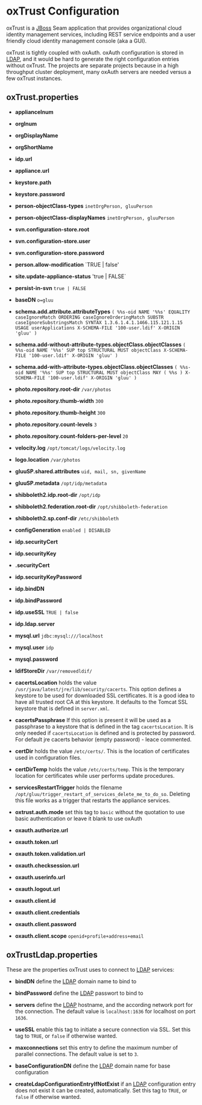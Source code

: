 # oxTrust Configuration

oxTrust is a [JBoss][jboss] Seam application that provides
organizational cloud identity management services, including REST
service endpoints and a user friendly cloud identity management console
(aka a GUI).

oxTrust is tightly coupled with oxAuth. oxAuth configuration is stored
in [LDAP][ldap], and it would be hard to generate the right
configuration entries without oxTrust. The projects are separate
projects because in a high throughput cluster deployment, many oxAuth
servers are needed versus a few oxTrust instances.

## oxTrust.properties

 * __applianceInum__ 

 * __orgInum__ 

 * __orgDisplayName__ 

 * __orgShortName__ 

 * __idp.url__ 

 * __appliance.url__ 

 * __keystore.path__ 

 * __keystore.password__ 

 * __person-objectClass-types__ `inetOrgPerson, gluuPerson`

 * __person-objectClass-displayNames__ `inetOrgPerson, gluuPerson`

 * __svn.configuration-store.root__ 

 * __svn.configuration-store.user__ 

 * __svn.configuration-store.password__ 

 * __person.allow-modification__ `TRUE | false'

 * __site.update-appliance-status__ 'true | FALSE`

 * __persist-in-svn__ `true | FALSE`

 * __baseDN__ `o=gluu`

 * __schema.add.attribute.attributeTypes__ `( %%s-oid NAME '%%s' EQUALITY caseIgnoreMatch ORDERING caseIgnoreOrderingMatch SUBSTR caseIgnoreSubstringsMatch SYNTAX 1.3.6.1.4.1.1466.115.121.1.15 USAGE userApplications X-SCHEMA-FILE '100-user.ldif' X-ORIGIN 'gluu' )`

 * __schema.add-without-attribute-types.objectClass.objectClasses__ `( %%s-oid NAME '%%s' SUP top STRUCTURAL MUST objectClass X-SCHEMA-FILE '100-user.ldif' X-ORIGIN 'gluu' )`

 * __schema.add-with-attribute-types.objectClass.objectClasses__ `( %%s-oid NAME '%%s' SUP top STRUCTURAL MUST objectClass MAY ( %%s ) X-SCHEMA-FILE '100-user.ldif' X-ORIGIN 'gluu' )`

 * __photo.repository.root-dir__ `/var/photos`

 * __photo.repository.thumb-width__ `300`

 * __photo.repository.thumb-height__ `300`

 * __photo.repository.count-levels__ `3`

 * __photo.repository.count-folders-per-level__ `20`

 * __velocity.log__ `/opt/tomcat/logs/velocity.log`

 * __logo.location__ `/var/photos`

 * __gluuSP.shared.attributes__ `uid, mail, sn, givenName`

 * __gluuSP.metadata__ `/opt/idp/metadata`

 * __shibboleth2.idp.root-dir__ `/opt/idp`

 * __shibboleth2.federation.root-dir__ `/opt/shibboleth-federation`

 * __shibboleth2.sp.conf-dir__ `/etc/shibboleth`

 * __configGeneration__ `enabled | DISABLED`

 * __idp.securityCert__ 

 * __idp.securityKey__ 

 * __.securityCert__ 

 * __idp.securityKeyPassword__ 

 * __idp.bindDN__ 

 * __idp.bindPassword__ 

 * __idp.useSSL__ `TRUE | false`

 * __idp.ldap.server__ 

 * __mysql.url__ `jdbc:mysql:///localhost`

 * __mysql.user__ `idp`

 * __mysql.password__ 

 * __ldifStoreDir__ `/var/removedldif/`

 * __cacertsLocation__ holds the value
   `/usr/java/latest/jre/lib/security/cacerts`. This option defines a
   keystore to be used for downloaded SSL certificates. It is a good idea
   to have all trusted root CA at this keystore. It defaults to the Tomcat
   SSL keystore that is defined in `server.xml`.

 * __cacertsPassphrase__ If this option is present it will be used as a
   passphrase to a keystore that is defined in the tag `cacertsLocation`.
   It is only needed if `cacertsLocation` is defined and is protected by 
   password. For default jre cacerts behavior (empty password) - leace 
   commented.

 * __certDir__ holds the value `/etc/certs/`. This is the location of
   certificates used in configuration files.

 * __certDirTemp__ holds the value `/etc/certs/temp`. This is the
   temporary location for certificates while user performs update
   procedures.

 * __servicesRestartTrigger__ holds the filename
   `/opt/gluu/trigger_restart_of_services_delete_me_to_do_so`. Deleting
   this file works as a trigger that restarts the appliance services.

 * __oxtrust.auth.mode__  set this tag to `basic` without the quotation to use basic authentication or leave it blank to use oxAuth

 * __oxauth.authorize.url__ 
 * __oxauth.token.url__ 
 * __oxauth.token.validation.url__ 
 * __oxauth.checksession.url__ 
 * __oxauth.userinfo.url__ 
 * __oxauth.logout.url__ 

 * __oxauth.client.id__ 
 * __oxauth.client.credentials__ 
 * __oxauth.client.password__ 
 * __oxauth.client.scope__ `openid+profile+address+email`

## oxTrustLdap.properties

These are the properties oxTrust uses to connect to [LDAP][ldap]
services:

 * __bindDN__ define the [LDAP][ldap] domain name to bind to

 * __bindPassword__ define the [LDAP][ldap] passwort to bind to

 * __servers__ define the [LDAP][ldap] hostname, and the according
   network port for the connection. The default value is `localhost:1636`
   for localhost on port `1636`.

 * __useSSL__ enable this tag to initiate a secure connection via SSL.
   Set this tag to `TRUE`, or `false` if otherwise wanted.


 * __maxconnections__ set this entry to define the maximum number of
   parallel connections. The default value is set to `3`.

 * __baseConfigurationDN__ define the [LDAP][ldap] domain name for base
   configuration

 * __createLdapConfigurationEntryIfNotExist__ if an [LDAP][ldap]
   configuration entry does not exist it can be created, automatically. Set
   this tag to `TRUE`, or `false` if otherwise wanted.

[jboss]: https://en.wikipedia.org/wiki/WildFly "JBoss, Wildfly, Wikipedia"

[ldap]: https://en.wikipedia.org/wiki/Lightweight_Directory_Access_Protocol "Lightweight Directory Access Protocol (LDAP), Wikipedia"


